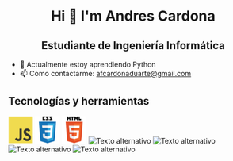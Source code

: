 # <center> Hi 👋 I'm Andres Cardona </center>

## <center> Estudiante de Ingeniería Informática  </center>

- 🌱 Actualmente estoy aprendiendo Python   
- 📫 Como contactarme: [afcardonaduarte@gmail.com](afcardonaduarte@gmail.com)

## Tecnologías y herramientas

<div >
    <img src="https://raw.githubusercontent.com/devicons/devicon/55609aa5bd817ff167afce0d965585c92040787a/icons/javascript/javascript-original.svg" alt="Texto alternativo" width="50" height="55">
    <img src="https://raw.githubusercontent.com/devicons/devicon/master/icons/css3/css3-original-wordmark.svg" alt="Texto alternativo" width="50" height="55">
    <img src="https://raw.githubusercontent.com/devicons/devicon/master/icons/html5/html5-original-wordmark.svg" alt="Texto alternativo" width="50" height="55">
    <img src="https://cdn.jsdelivr.net/gh/devicons/devicon/icons/figma/figma-original.svg" alt="Texto alternativo" width="50" height="55">
    <img src="https://cdn.jsdelivr.net/gh/devicons/devicon/icons/git/git-original.svg" alt="Texto alternativo" width="50" height="55">
    <img src="https://cdn.jsdelivr.net/gh/devicons/devicon/icons/mongodb/mongodb-original-wordmark.svg" alt="Texto alternativo" width="50" height="55">
    <img src="https://cdn.jsdelivr.net/gh/devicons/devicon/icons/mysql/mysql-plain-wordmark.svg" alt="Texto alternativo" width="50" height="55">
</div>



<!--
**acardo02/acardo02** is a ✨ _special_ ✨ repository because its `README.md` (this file) appears on your GitHub profile.

Here are some ideas to get you started:

- 🔭 I’m currently working on ...
- 👯 I’m looking to collaborate on ...
- 🤔 I’m looking for help with ...
- 💬 Ask me about ...
- 😄 Pronouns: ...
- ⚡ Fun fact: ...
-->
